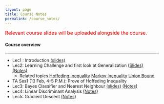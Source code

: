 ```yaml
---
layout: page
title: Course Notes
permalink: /course_notes/
---
```

<font size="3" color="red">Relevant course slides will be uploaded alongside the course.</font>

#### Course overview 
___
- Lec1 : Introduction [(slides)](https://goo.gl/afZAyn) 
- Lec2: Learning Challenge and first look at Generalization [(Slides)](https://goo.gl/AFi3p2) [(Notes)](https://goo.gl/Yg26UV)
   - Related topics [Hoffeding Inequality](https://en.wikipedia.org/wiki/Hoeffding%27s_inequality) 
     [Markov Inequality](https://en.wikipedia.org/wiki/Markov%27s_inequality) 
	 [Union Bound](https://en.wikipedia.org/wiki/Boole%27s_inequality)
- TA Ses1 (13 Feb, 4-5 P.M.): Prove of Hoffeding Inequality
- Lec3: Bayes Classifier and Nearest Neighbour [(slides)](https://goo.gl/4S81up) [(Notes)](https://goo.gl/MjnEXx)
- Lec4: Linear Discriminant Analysis [(Notes)](https://goo.gl/KKqGFc)
- Lec5: Gradient Descent [(Notes)](https://goo.gl/dCv7mR)
